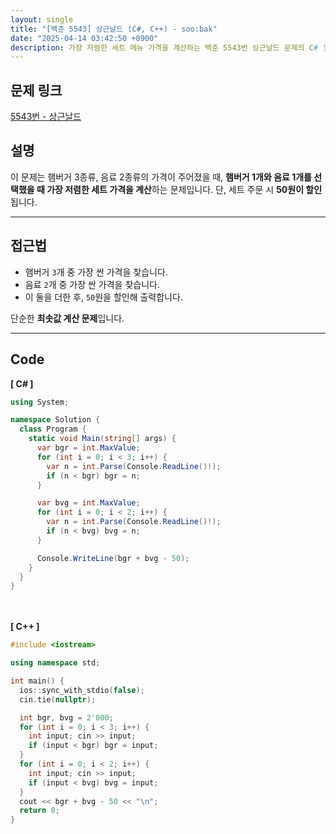 ```yaml
---
layout: single
title: "[백준 5543] 상근날드 (C#, C++) - soo:bak"
date: "2025-04-14 03:42:50 +0900"
description: 가장 저렴한 세트 메뉴 가격을 계산하는 백준 5543번 상근날드 문제의 C# 및 C++ 풀이와 해설
---
```


## 문제 링크
[5543번 - 상근날드](https://www.acmicpc.net/problem/5543)

## 설명
이 문제는 햄버거 3종류, 음료 2종류의 가격이 주어졌을 때,
**햄버거 1개와 음료 1개를 선택했을 때 가장 저렴한 세트 가격을 계산**하는 문제입니다.
단, 세트 주문 시 **50원이 할인**됩니다.

---

## 접근법
- 햄버거 `3`개 중 가장 싼 가격을 찾습니다.
- 음료 `2`개 중 가장 싼 가격을 찾습니다.
- 이 둘을 더한 후, `50`원을 할인해 출력합니다.

단순한 **최솟값 계산 문제**입니다.

---

## Code
<b>[ C# ] </b>
<br>

```csharp
using System;

namespace Solution {
  class Program {
    static void Main(string[] args) {
      var bgr = int.MaxValue;
      for (int i = 0; i < 3; i++) {
        var n = int.Parse(Console.ReadLine()!);
        if (n < bgr) bgr = n;
      }

      var bvg = int.MaxValue;
      for (int i = 0; i < 2; i++) {
        var n = int.Parse(Console.ReadLine()!);
        if (n < bvg) bvg = n;
      }

      Console.WriteLine(bgr + bvg - 50);
    }
  }
}
```

<br><br>
<b>[ C++ ] </b>
<br>

```cpp
#include <iostream>

using namespace std;

int main() {
  ios::sync_with_stdio(false);
  cin.tie(nullptr);

  int bgr, bvg = 2'000;
  for (int i = 0; i < 3; i++) {
    int input; cin >> input;
    if (input < bgr) bgr = input;
  }
  for (int i = 0; i < 2; i++) {
    int input; cin >> input;
    if (input < bvg) bvg = input;
  }
  cout << bgr + bvg - 50 << "\n";
  return 0;
}
```
